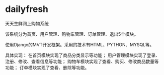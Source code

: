 # dailyfresh
  天天生鲜网上购物系统
  
  该系统分为首页、用户管理、购物车管理、订单管理、退出5个模块。
  
  使用Django的MVT开发框架。采用的技术有HTML、PYTHON、MYSQL等。
  
  具体实现：
         在首页模块实现了商品分类显示等功能；
         用户管理模块实现了登录、注册、修改、查看信息等功能；
         购物车模块实现了查看、购买、修改商品数量等功能； 
         订单模块实现了查看、删除等功能。
